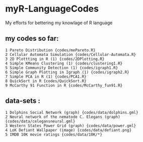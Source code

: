# myR-LanguageCodes
My efforts for bettering my knowlage of R language

  my codes so far:
  ---
  
    1 Pareto Distribution {codes/mePareto.R}
    2 Cellular Automata Simulation {codes/Cellular-Automata.R}
    3 2D Plottting in R (1) {codes/2DPlotting.R}
    4 Simple KMeans Clustering (1) {codes/clustering1.R}
    5 Simple Community Detection (1) {codes/igraph1.R}
    6 Simple Graph Plotting in Igraph (1) {codes/igraph2.R}
    7 Simple PCA in R (1) {codes/PCA1.R}
    8 QuickSort in R {codes/QuickSort.R}
    9 McCarthy 91 Function in R {codes/McCarthy_fun91.R}
	

  data-sets :
  ---

    1 Dolphins Social Network (graph) {codes/data/dolphins.gml}
    2 Neural network of the nematode C. Elegans (graph) {codes/data/celegansneural.gml}
    3 Western States Power Grid (graph) {codes/data/power.gml}
    4 LoK Defiant Wallpaper (image) {codes/data/defiant.png}
    5 IMDB 10K movie ratings {codes/data/10K/*}
    
    

